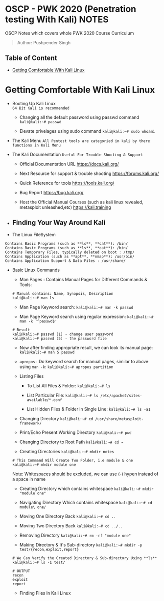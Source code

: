 
# OSCP - PWK 2020 (Penetration testing With Kali) NOTES
OSCP Notes which covers whole PWK 2020 Course Curriculum 
> Author: Pushpender Singh

## Table of Content
- [Getting Comfortable With Kali Linux](#getting-comfortable-with-kali-linux)


Getting Comfortable With Kali Linux
========================================================================================================

-   Booting Up Kali Linux  
	`64 Bit Kali is recommended`
 	
	-   Changing all the default password using passwd command
	`kali@kali:~# passwd`
	
	-	Elevate privelages using sudo command
	`kali@kali:~# sudo whoami`
	
-	The Kali Menu
	`All Pentest tools are categoried in kali by there functions in Kali Menu`
	
-	The Kali Documentation
	`Useful For Trouble Shooting & Support`

	-	Official Documentation URL
	https://docs.kali.org/
	
	-	Next Resource for support & trouble shooting
	https://forums.kali.org/
	
	-	Quick Reference for tools
	https://tools.kali.org/
	
	-	Bug Report
	https://bug.kali.org/
	
	-	Host the Official Manual Courses (such as kali linux revealed, metasploit unleashed,etc)
	https://kali.training
	
-	Finding Your Way Around Kali
	---------------------------------------------------------------------------------------------------------------------------
	
-	The Linux FileSystem	
```
Contains Basic Programs (such as **ls**, **cat**): /bin/
Contains Basic Programs (such as **ls**, **cat**): /bin/
Contains Temporary Files, typically deleted on boot : /tmp/
Contains Application (such as **apt**, **nmap**): /usr/bin/
Contains Application Support & Data Files : /usr/share/
```
	
-	Basic Linux Commands
	
	-	Man Pages : Contains Manual Pages for Different Commands & Tools:
	```
	# Manual contains: Name, Synopsis, Description
	kali@kali:~# man ls
	```
	
	-	Man Page Keyword search:
	`kali@kali:~# man -k passwd`
	
	-	Man Page Keyword search using regular expression:
	`kali@kali:~# man -k '^passwd$'`
	
	```
	# Result
	kali@kali:~# passwd (1) - change user password
	kali@kali:~# passwd (5) - the password file
	```
	
	-	Now after finding appropriate result, we can look its manual page:
	`kali@kali:~# man 5 passwd`
	
	-	`apropos` : Do keyword search for manual pages, similar to above using `man -k`:
	`kali@kali:~# apropos partition`
	
	-	Listing Files

		-	To List All Files & Folder:
		`kali@kali:~# ls` 
	
		-	List Particular File:
		`kali@kali:~# ls /etc/apache2/sites-available/*.conf`
	
		-	List Hidden Files & Folder in Single Line:
		`kali@kali:~# ls -a1`
	
	-	Changing Directory
	`kali@kali:~# cd /usr/share/metasploit-framework/`	
	
	-	Print/Echo Present Working Directory
	`kali@kali:~# pwd`
	
	-	Changing Directory to Root Path
	`kali@kali:~# cd ~`
	
	-	Creating Directories
	`kali@kali:~# mkdir notes`

	```
	# This Command Will Create Two Folder, i.e module & one
	kali@kali:~# mkdir module one
	```

	Note: Whitespaces should be excluded, we can use (-) hypen instead of a space in name

	-	Creating Directory which contains whitespace
	`kali@kali:~# mkdir "module one"`
	
	-	Navigating Directory Which contains whitespace
	`kali@kali:~# cd module\ one/`
	
	-	Moving One Directory Back
	`kali@kali:~# cd ..`
	
	-	Moving Two Directory Back
	`kali@kali:~# cd ../..`
	
	-	Removing Directory
	`kali@kali:~# rm -rf "module one"`
	
	-	Making Directory & It's Sub-directory 
	`kali@kali:~# mkdir -p test/{recon,exploit,report}`
	
	```
	# We Can Verify the Created Directory & Sub-directory Using **ls**
	kali@kali:~# ls -1 test/
	
	# OUTPUT
	recon
	exploit
	report
	```
	
	-	Finding Files In Kali Linux
	
